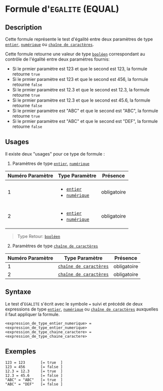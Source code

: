 # Formule d'`EGALITE` (EQUAL)

## Description

Cette formule représente le test d'égalité entre deux paramètres de type  [`entier`][valeur-de-retour], [`numérique`][valeur-de-retour] ou [`chaîne de caractères`][valeur-de-retour].

Cette formule retourne une valeur de type [`booléen`][valeur-de-retour] correspondant au contrôle de l'égalité entre deux paramètres fournis:

- Si le prmier paramètre est 123 et que le second est 123, la formule retourne `true`
- Si le prmier paramètre est 123 et que le second est 456, la formule retourne `false`
- Si le prmier paramètre est 12.3 et que le second est 12.3, la formule retourne `true`
- Si le prmier paramètre est 12.3 et que le second est 45.6, la formule retourne `false`
- Si le prmier paramètre est "ABC" et que le second est "ABC", la formule retourne `true`
- Si le prmier paramètre est "ABC" et que le second est "DEF", la formule retourne `false`

## Usages

Il existe deux "usages" pour ce type de formule :

1. Paramètres de type [`entier`][valeur-de-retour], [`numérique`][valeur-de-retour]

|Numéro Paramètre|Type Paramètre|Présence|
|--------------|--------------|--------------|
|1|<ul><li>[`entier`][valeur-de-retour]</li><li>[`numérique`][valeur-de-retour]</li></ul>|obligatoire|
|2|<ul><li>[`entier`][valeur-de-retour]</li><li>[`numérique`][valeur-de-retour]</li></ul>|obligatoire|

> Type Retour: [`booléen`][valeur-de-retour]

2. Paramètres de type [`chaîne de caractères`][valeur-de-retour]

|Numéro Paramètre|Type Paramètre|Présence|
|--------------|--------------|--------------|
|1|[`chaîne de caractères`][valeur-de-retour]|obligatoire|
|2|[`chaîne de caractères`][valeur-de-retour]|obligatoire|

## Syntaxe

Le test d'`EGALITE` s'écrit avec le symbole `=` suivi et précédé de deux expressions de type [`entier`][valeur-de-retour], [`numérique`][valeur-de-retour] ou [`chaîne de caractères`][valeur-de-retour] auxquelles il faut appliquer la formule.

    <expression_de_type_entier_numerique> = <expression_de_type_entier_numerique>
    <expression_de_type_chaine_caractere> = <expression_de_type_chaine_caractere>

## Exemples

    123 = 123       [= true  ]
    123 = 456       [= false ]
    12.3 = 12.3     [= true  ]
    12.3 = 45.6     [= false ]
    "ABC" = "ABC"   [= true  ]
    "ABC" = "DEF"   [= false ]

[valeur-de-retour]: ../lexique.md#valeur-de-retour